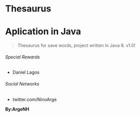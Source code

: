 # Thesaurus

# Aplication in Java

>Thesaurus for save words, project written in Java 8. v1.0!

###### Special Rewards 
- Daniel Lagos

###### Social Networks
- twitter.com/NinoArge

**By:ArgeNH**